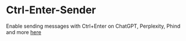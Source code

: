 # Ctrl-Enter-Sender
Enable sending messages with Ctrl+Enter on ChatGPT, Perplexity, Phind and more
[here](https://raw.githubusercontent.com/Amritanshu1912/Ctrl-Enter-Sender/main/script.user.js)
